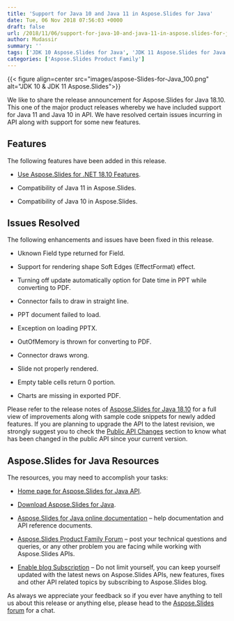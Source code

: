 ```yaml
---
title: 'Support for Java 10 and Java 11 in Aspose.Slides for Java'
date: Tue, 06 Nov 2018 07:56:03 +0000
draft: false
url: /2018/11/06/support-for-java-10-and-java-11-in-aspose.slides-for-java-18.10/
author: Mudassir
summary: ''
tags: ['JDK 10 Aspose.Slides for Java', 'JDK 11 Aspose.Slides for Java', 'Support for JDK 10 &amp; 11 in Aspose.Slides']
categories: ['Aspose.Slides Product Family']
---
```




{{< figure align=center src="images/aspose-Slides-for-Java_100.png" alt="JDK 10 &amp; JDK 11 Aspose.Slides">}}


We like to share the release announcement for Aspose.Slides for Java 18.10. This one of the major product releases whereby we have included support for Java 11 and Java 10 in API. We have resolved certain issues incurring in API along with support for some new features.

## Features

The following features have been added in this release.

*   [Use Aspose.Slides for .NET 18.10 Features][1].
    
*   Compatibility of Java 11 in Aspose.Slides.
    
*   Compatibility of Java 10 in Aspose.Slides.
    

## Issues Resolved

The following enhancements and issues have been fixed in this release.

*   Uknown Field type returned for Field.
    
*   Support for rendering shape Soft Edges (EffectFormat) effect.
    
*   Turning off update automatically option for Date time in PPT while converting to PDF.
    
*   Connector fails to draw in straight line.
    
*   PPT document failed to load.
    
*   Exception on loading PPTX.
    
*   OutOfMemory is thrown for converting to PDF.
    
*   Connector draws wrong.
    
*   Slide not properly rendered.
    
*   Empty table cells return 0 portion.
    
*   Charts are missing in exported PDF.
    

Please refer to the release notes of [Aspose.Slides for Java 18.10][2] for a full view of improvements along with sample code snippets for newly added features. If you are planning to upgrade the API to the latest revision, we strongly suggest you to check the [Public API Changes][3] section to know what has been changed in the public API since your current version.

## Aspose.Slides for Java Resources

The resources, you may need to accomplish your tasks:

*   [Home page for Aspose.Slides for Java API][4].
    
*   [Download Aspose.Slides for Java][5].
    
*   [Aspose.Slides for Java online documentation][6] – help documentation and API reference documents.
    
*   [Aspose.Slides Product Family Forum][7] – post your technical questions and queries, or any other problem you are facing while working with Aspose.Slides APIs.
    
*   [Enable blog Subscription][8] – Do not limit yourself, you can keep yourself updated with the latest news on Aspose.Slides APIs, new features, fixes and other API related topics by subscribing to Aspose.Slides blog.
    

As always we appreciate your feedback so if you ever have anything to tell us about this release or anything else, please head to the [Aspose.Slides forum][9] for a chat.




[1]: https://docs.aspose.com/display/slidesnet/Aspose.Slides+for+.NET+18.10+Release+Notes
[2]: https://docs.aspose.com/display/slidesjava/Aspose.Slides+for+Java+18.10+Release+Notes
[3]: https://docs.aspose.com/display/slidesjava/Aspose.Slides+for+Java+18.10+Release+Notes
[4]: https://products.aspose.com/slides/java
[5]: https://artifact.aspose.com/webapp/#/artifacts/browse/tree/General/repo/com/aspose/aspose-slides/18.10
[6]: https://docs.aspose.com/display/slidesjava/Home
[7]: https://forum.aspose.com/c/slides
[8]: https://blog.aspose.com/category/aspose-products/aspose-slides-product-family/
[9]: https://forum.aspose.com/c/slides




